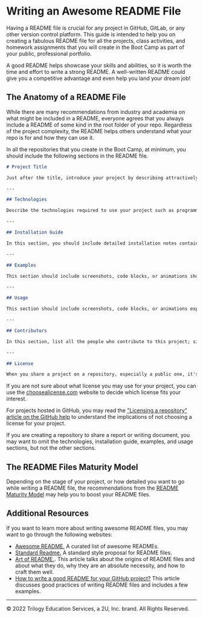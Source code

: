 # Writing an Awesome README File

Having a README file is crucial for any project in GitHub, GitLab, or any other version control platform. This guide is intended to help you on creating a fabulous README file for all the projects, class activities, and homework assignments that you will create in the Boot Camp as part of your public, professional portfolio.

A good README helps showcase your skills and abilities, so it is worth the time and effort to write a strong README. A well-written README could give you a competitive advantage and even help you land your dream job!

## The Anatomy of a README File

While there are many recommendations from industry and academia on what might be included in a README, everyone agrees that you always include a README of some kind in the root folder of your repo. Regardless of the project complexity, the README helps others understand what your repo is for and how they can use it.

In all the repositories that you create in the Boot Camp, at minimum, you should include the following sections in the README file.

```markdown
# Project Title

Just after the title, introduce your project by describing attractively what the project is about and what is the main problem that inspires you to create this project or what is the main contribution for the potential user of your project.

---

## Technologies

Describe the technologies required to use your project such as programming languages, libraries, frameworks, and operating systems. Be sure to include the specific versions of any critical dependencies that you have used in the stable version of your project.

---

## Installation Guide

In this section, you should include detailed installation notes containing code blocks and screenshots.

---

## Examples

This section should include screenshots, code blocks, or animations showing how your project works.

---

## Usage

This section should include screenshots, code blocks, or animations explaining how to use your project.

---

## Contributors

In this section, list all the people who contribute to this project; since you may want to be reached by recruiters or potential collaborators, include your contact e-mail, and optionally your LinkedIn or Twitter profile.

---

## License

When you share a project on a repository, especially a public one, it's important to choose the right license to specify others what they can and can not do with your source code and files. Use this section to include the licence you want to use.

```

If you are not sure about what license you may use for your project, you can use the [choosealicense.com](https://choosealicense.com/) website to decide which license fits your interest.

For projects hosted in GitHub, you may read the ["Licensing a repository" article on the GitHub help](https://help.github.com/en/github/creating-cloning-and-archiving-repositories/licensing-a-repository) to understand the implications of not choosing a license for your project.

If you are creating a repository to share a report or writing document, you may want to omit the technologies, installation guide, examples, and usage sections, but not the other sections.

## The README Files Maturity Model

Depending on the stage of your project, or how detailed you want to go while writing a README file, the recommendations from the [README Maturity Model](https://github.com/LappleApple/feedmereadmes/blob/master/README-maturity-model.md#readme-maturity-model) may help you to boost your README files.

## Additional Resources

If you want to learn more about writing awesome README files, you may want to go through the following websites:

* [Awesome README.](https://github.com/matiassingers/awesome-readme) A curated list of awesome READMEs.
* [Standard Readme.](https://github.com/RichardLitt/standard-readme) A standard style proposal for README files.
* [Art of README.](https://github.com/noffle/art-of-readme). This article talks about the origins of README files and about what they do, why they are an absolute necessity, and how to craft them well.
* [How to write a good README for your GitHub project?](https://bulldogjob.com/news/449-how-to-write-a-good-readme-for-your-github-project) This article discusses good practices of writing README files and includes a few examples.

---

© 2022 Trilogy Education Services, a 2U, Inc. brand. All Rights Reserved.
